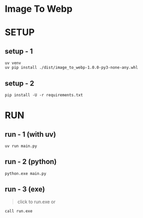 # Image To Webp

# SETUP 

## setup - 1

``` batch
uv venv
uv pip install ./dist/image_to_webp-1.0.0-py3-none-any.whl
```

## setup - 2
``` batch
pip install -U -r requirements.txt
```

# RUN

## run - 1 (with uv)

```batch
uv run main.py
```

## run - 2 (python)

``` batch
python.exe main.py
```

## run - 3 (exe)

> click to run.exe  or 
```batch
call run.exe
```